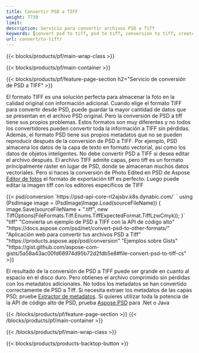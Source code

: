 ```yaml
---
title: Convertir PSD a TIFF
weight: 7730
limit: 
description: Servicio para convertir archivos PSD a Tiff
keywords: [convert psd to tiff, psd to tiff, conversion to tiff, create tiff from psd, print psd as tiff]
url: convert/to-tiff/
---
```


{{< blocks/products/pf/main-wrap-class >}}

{{< blocks/products/pf/main-container >}}

{{< blocks/products/pf/feature-page-section h2="Servicio de conversión de PSD a TIFF" >}}
<p>El formato TIFF es una solución perfecta para almacenar la foto en la calidad original con información adicional. Cuando elige el formato TIFF para convertir desde PSD, puede guardar la mayor cantidad de datos que se presentan en el archivo PSD original. Pero la conversión de PSD a tiff tiene sus propios problemas. Estos formatos son muy diferentes y no todos los convertidores pueden convertir toda la información a TIFF sin pérdidas. Además, el formato PSD tiene sus propios metadatos que no se pueden reproducir después de la conversión de PSD a TIFF. Por ejemplo, PSD almacena los datos de la capa de texto en formato vectorial, así como los datos de objetos inteligentes. No debe convertir PSD a TIFF si desea editar el archivo después. El archivo TIFF admite capas, pero tiff es un formato principalmente ráster en lugar de PSD, donde se almacenan muchos datos vectoriales. Pero si haces la conversión de Photo Edited en PSD de Aspose <a href="https://products.aspose.app/psd/photo-editor">Editor de fotos</a> el formato de exportación tiff es perfecto. Luego puede editar la imagen tiff con los editores específicos de TIFF</p>
{{< psd/conversion `https://psd-api-core-rl2ajsbv.k8s.dynabic.com/` 
`    using (PsdImage image = (PsdImage)Image.Load(sourceFileName))
    {
        image.Save(sourceFileName + ".tiff", new TiffOptions(FileFormats.Tiff.Enums.TiffExpectedFormat.TiffLzwCmyk));
    }` 
	"tiff" 
"Convierta un ejemplo de PSD a TIFF con la API de código alto"  "https://docs.aspose.com/psd/net/convert-psd-to-other-formats/" 
"Aplicación web para convertir tus archivos PSD a Tiff" "https://products.aspose.app/psd/conversion" 
"Ejemplos sobre Gists" "https://gist.github.com/aspose-com-gists/5a58a43ac00fd68974d95b72d2fdb5e8#file-convert-psd-to-tiff-cs" >}}
<p>El resultado de la conversión de PSD a TIFF puede ser grande en cuanto al espacio en el disco duro. Pero obtienes el archivo comprimido sin pérdidas con los metadatos adicionales. No todos los metadatos se han convertido correctamente de PSD a Tiff. Si necesita extraer los metadatos de las capas PSD, pruebe <a href="https://products.aspose.app/psd/metadata">Extractor de metadatos</a>. Si quieres utilizar toda la potencia de la API de código alto de PSD, prueba <a href="/psd">Aspose.PSD</a> para .Net o Java</p>
{{< /blocks/products/pf/feature-page-section >}}
{{< /blocks/products/pf/main-container >}}


{{< /blocks/products/pf/main-wrap-class >}}

{{< blocks/products/products-backtop-button >}}
